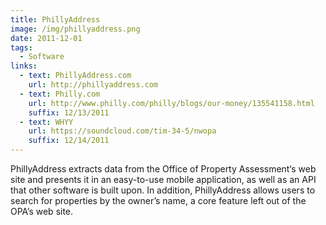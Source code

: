 ```yaml
---
title: PhillyAddress
image: /img/phillyaddress.png
date: 2011-12-01
tags:
  - Software
links:
  - text: PhillyAddress.com
    url: http://phillyaddress.com
  - text: Philly.com
    url: http://www.philly.com/philly/blogs/our-money/135541158.html
    suffix: 12/13/2011
  - text: WHYY
    url: https://soundcloud.com/tim-34-5/nwopa
    suffix: 12/14/2011
---
```

PhillyAddress extracts data from the Office of Property Assessment‘s web site and presents it in an easy-to-use mobile application, as well as an API that other software is built upon. In addition, PhillyAddress allows users to search for properties by the owner’s name, a core feature left out of the OPA’s web site.

